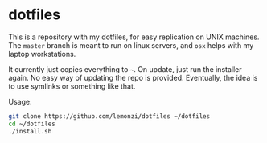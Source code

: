 dotfiles
========

This is a repository with my dotfiles, for easy replication on UNIX machines.
The `master` branch is meant to run on linux servers, and `osx` helps with my
laptop workstations.

It currently just copies everything to `~`. On update, just run the installer
again. No easy way of updating the repo is provided. Eventually, the idea is
to use symlinks or something like that.

Usage:

```bash
git clone https://github.com/lemonzi/dotfiles ~/dotfiles
cd ~/dotfiles
./install.sh
```
